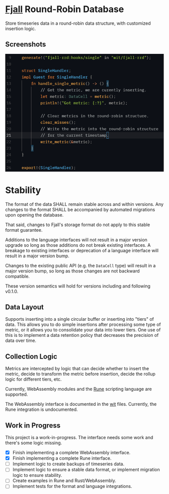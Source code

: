 # [Fjall](https://github.com/fjall-rs/fjall) Round-Robin Database
Store timeseries data in a round-robin data structure, with customized
insertion logic.

## Screenshots
![Rust implementation of the WebAssembly interface.](/images/rust-impl.png)

# Stability
The format of the data SHALL remain stable across and within versions.
Any changes to the format SHALL be accompanied by automated migrations
upon opening the database.

That said, changes to Fjall's storage format do not apply to this stable
format guarantee.

Additions to the language interfaces will not result in a major version
upgrade so long as those additions do not break existing interfaces. A
breakage to existing interfaces or deprecation of a language interface
will result in a major version bump.

Changes to the existing public API (e.g. the `DataCell` type) will result
in a major version bump, so long as those changes are not backward compatible.

These version semantics will hold for versions including and following v0.1.0.

## Data Layout
Supports inserting into a single circular buffer or inserting
into "tiers" of data. This allows you to do simple insertions after
processing some type of metric, or it allows you to consolidate your
data into lower tiers. One use of this is to implement a data
retention policy that decreases the precision of data over time.

## Collection Logic
Metrics are intercepted by logic that can decide whether to insert
the metric, decide to transform the metric before insertion,
decide the rollup logic for different tiers, etc.

Currently, WebAssembly modules and the [Rune](https://github.com/rune-rs/rune)
scripting language are supported.

The WebAssembly interface is documented in the [wit](/wit/fjall-rrd) files.
Currently, the Rune integration is undocumented.

## Work in Progress
This project is a work-in-progress. The interface needs some work and there's
some logic missing.

* [X] Finish implementing a complete WebAssembly interface.
* [X] Finish implementing a complete Rune interface.
* [ ] Implement logic to create backups of timeseries data.
* [ ] Implement logic to ensure a stable data format,
    or implement migration logic to ensure stability.
* [ ] Create examples in Rune and Rust/WebAssembly.
* [ ] Implement tests for the format and language
    integrations.
